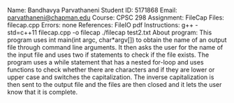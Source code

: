 Name: Bandhavya Parvathaneni
Student ID: 5171868
Email: parvathaneni@chapman.edu
Course: CPSC 298
Assignment: FileCap
Files: filecap.cpp
Errors: none
References: FileIO pdf
Instructions: 
g++ -std=c++11 filecap.cpp -o filecap
./filecap test2.txt
About program: 
This program uses int main(int argc, char*argv[]) to obtain the name of an output file through command line arguments. It then asks the user for the name of the input file and uses two if statements to check if the file exists. The program uses a while statement that has a nested for-loop and uses functions to check whether there are characters and if they are lower or upper case and switches the capitalization. The inverse capitalization is then sent to the output file and the files are then closed and it lets the user know that it is complete. 
